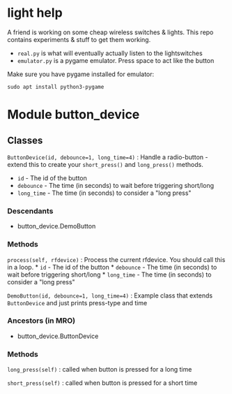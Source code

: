 # light help

A friend is working on some cheap wireless switches & lights. This repo contains experiments & stuff to get them working.

- `real.py` is what will eventually actually listen to the lightswitches
- `emulator.py` is a pygame emulator. Press space to act like the button

Make sure you have pygame installed for emulator:

```
sudo apt install python3-pygame
```

Module button_device
====================

Classes
-------

`ButtonDevice(id, debounce=1, long_time=4)`
:   Handle a radio-button - extend this to create your `short_press()` and `long_press()` methods.
    
* `id` - The id of the button
* `debounce` - The time (in seconds) to wait before triggering short/long
* `long_time` - The time (in seconds) to consider a "long press"

### Descendants

* button_device.DemoButton

### Methods

`process(self, rfdevice)`
:   Process the current rfdevice. You should call this in a  loop.
    * `id` - The id of the button
    * `debounce` - The time (in seconds) to wait before triggering short/long
    * `long_time` - The time (in seconds) to consider a "long press"

`DemoButton(id, debounce=1, long_time=4)`
:   Example class that extends `ButtonDevice` and just prints press-type and time

### Ancestors (in MRO)

* button_device.ButtonDevice

### Methods

`long_press(self)`
:   called when button is pressed for a long time

`short_press(self)`
:   called when button is pressed for a short time
